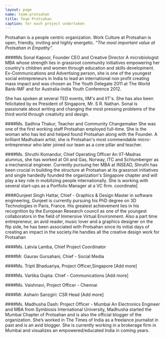```yaml
---
layout: page
name: team-protsahan
title: Team Protsahan
caption: for each project undertaken
---
```



Protsahan is a people centric organization. Work Culture at Protsahan is open, friendly, inviting and highly energetic. *“The most important value at Protsahan in Empathy”.*

####Ms Sonal Kapoor, Founder CEO and Creative Director
A microbiologist MBA whose strength lies in grassroot community initiatives empowering her country's children and women through education and skills development. Ex-Communications and Advertising person, she is one of the youngest social entrepreneurs in India to lead an international non profit creating mass impact and was chosen as The Youth Delegate 2011 at The World Bank-IMF and for Australia-India Youth Conference 2012.

She has spoken at several TED events, IIM's and IIT's. She has also been felicitated by ex President of Singapore, Mr. S R. Nathan. Sonal is passionate about writing and changing the most pressing problems of the third world through creativity and design.

####Ms. Sadhna Thakur, Teacher and Community Changemaker
She was one of the first working staff Protsahan employed full-time. She is the woman who has led and helped found Protsahan along with the Founder. A brilliant Madhubani artist, she is Protsahan's most commendable micro-entrepreneur who later joined our team as a core pillar and teacher.

####Ms. Shruthi Komandur, Chief Operating Officer
An IIT-Madras alumnus, she has worked at Oil and Gas, Norway, ITC and Schlumberger as a mechanical engineer. Currently pursuing her MBA at INSEAD, Shruthi has been crucial in building the structure at Protsahan at its grassroot initiatives and single handedly founded the organization's Singapore chapter and will play a key role in mobilizing people internationally. She is working with several start-ups as a Portfolio Manager at a VC firm.
coordinate]

####Gunjeet Singh Hattar, Chief - Graphics & Design 
Master in software engineering, Gunjeet is currently pursuing his PhD degree on 3D Technologies in Paris, France. His greatest achievement lies in his recognition by the European Research council as one of the youngest collaborators in the field of Immersive Virtual Environment. Also a part time entrepreneur, an avid reader, music lover and a graphics designer on the flip side, he has been associated with Protsahan since its initial days of creating an impact in the society.He handles all the creative design work for Protsahan

####Ms. Latvia Lamba, Chief Project Coordinator 

####Mr. Gaurav Gursahani, Chief - Social Media

####Ms. Tripti Bhaduariya, Project Officer,Singapore [Add more]

####Ms. Vartika Gupta: Chief - Communications [Add more]

####Ms. Vaishnavi, Project Officer - Chennai 

####Mr. Ashwin Sanzgiri: CSR Head [Add more]

####Ms. Madhusha Dash: Project Officer - Mumbai 
An Electronics Engineer and MBA from Symbiosis International University, Madhusha started the Mumbai Chapter of Protsahan and is also the official blogger of the organization. She’s worked in The Times of India as a freelance journalist in past and is an avid blogger. She is currently working in a brokerage firm in Mumbai and visualizes an empowered/educated India in coming years.
